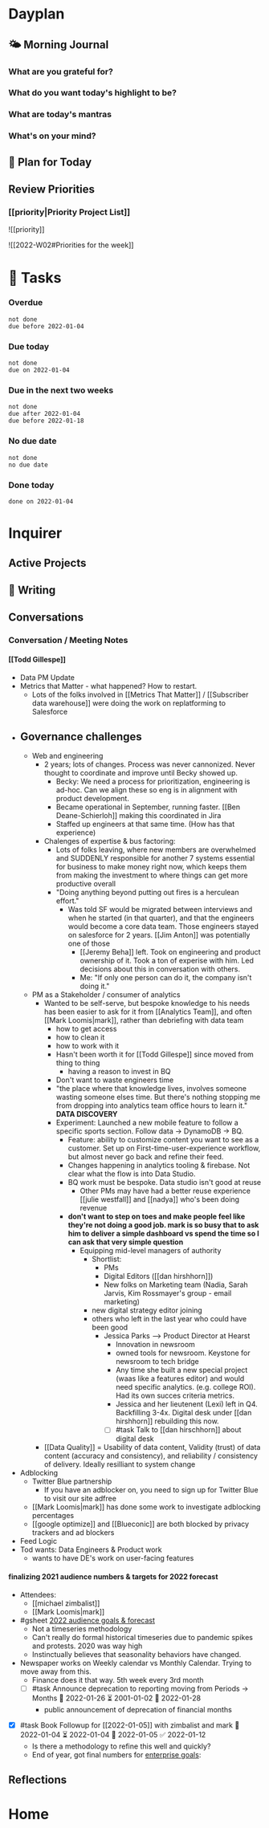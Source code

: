 # Dayplan
## 🌤 Morning Journal
### What are you grateful for?
### What do you want today's highlight to be?
### What are today's mantras
### What's on your mind?
## 📆 Plan for Today

## Review Priorities
### [[priority|Priority Project List]] 
![[priority]]

![[2022-W02#Priorities for the week]]


# 📝 Tasks
### Overdue
```tasks
not done
due before 2022-01-04
```

### Due today
```tasks
not done
due on 2022-01-04
```

### Due in the next two weeks
```tasks
not done
due after 2022-01-04
due before 2022-01-18
```

### No due date
```tasks
not done
no due date
```

### Done today
```tasks
done on 2022-01-04
```

# Inquirer

## Active Projects

## 📓 Writing

## Conversations

### Conversation / Meeting Notes

#### [[Todd Gillespe]]


- Data PM Update
- Metrics that Matter - what happened? How to restart.
	- Lots of the folks involved in [[Metrics That Matter]] / [[Subscriber data warehouse]] were doing the work on replatforming to Salesforce
- Governance challenges
	- 
	- Web and engineering
		- 2 years; lots of changes. Process was never cannonized. Never thought to coordinate and improve until Becky showed up.
			- Becky: We need a process for prioritization, engineering is ad-hoc. Can we align these so eng is in alignment with product development. 
			- Became operational in September, running faster. [[Ben Deane-Schierloh]] making this coordinated in Jira
			- Staffed up engineers at that same time. (How has that experience)
		- Chalenges of expertise & bus factoring:
			- Lots of folks leaving, where new members are overwhelmed and SUDDENLY responsible for another 7 systems essential for business to make money right now, which keeps them from making the investment to where things can get more productive overall
			- "Doing anything beyond putting out fires is a herculean effort."
				- Was told SF would be migrated between interviews and when he started (in that quarter), and that the engineers would become a core data team. Those engineers stayed on salesforce for 2 years. [[Jim Anton]] was potentially one of those
					- [[Jeremy Beha]] left. Took on engineering and product ownership of it. Took a ton of experise with him. Led decisions about this in conversation with others.
					- Me: "If only one person can do it, the company isn't doing it."
	- PM as a Stakeholder / consumer of analytics
		- Wanted to be self-serve, but bespoke knowledge to his needs has been easier to ask for it from [[Analytics Team]], and often [[Mark Loomis|mark]], rather than debriefing with data team
			- how to get access
			- how to clean it
			- how to work with it
			- Hasn't been worth it for [[Todd Gillespe]] since moved from thing to thing
				- having a reason to invest in BQ
			- Don't want to waste engineers time
			- "the place where that knowledge lives, involves someone wasting someone elses time. But there's nothing stopping me from dropping into analytics team office hours to learn it." **DATA DISCOVERY**
			- Experiment: Launched a new mobile feature to follow a specific sports section. Follow data -> DynamoDB -> BQ.
				- Feature: ability to customize content you want to see as a customer. Set up on First-time-user-experience workflow, but almost never go back and refine their feed.
				- Changes happening in analytics tooling & firebase. Not clear what the flow is into Data Studio. 
				- BQ work must be bespoke. Data studio isn't good at reuse
					- Other PMs may have had a better reuse experience [[julie westfall]] and [[nadya]] who's been doing revenue
				- **don't want to step on toes and make people feel like they're not doing a good job. mark is so busy that to ask him to deliver a simple dashboard vs spend the time so I can ask that very simple question**
					- Equipping mid-level managers of authority
						- Shortlist:
							- PMs
							- Digital Editors ([[dan hirshhorn]])
							- New folks on Marketing team (Nadia, Sarah Jarvis, Kim Rossmayer's group - email marketing)
						- new digital strategy editor joining
						- others who left in the last year who could have been good
							- Jessica Parks --> Product Director at Hearst
								- Innovation in newsroom
								- owned tools for newsroom. Keystone for newsroom to tech bridge
								- Any time she built a new special project (waas like a features editor) and would need specific analytics. (e.g. college ROI). Had its own succes criteria metrics.
								- Jessica and her lieutenent (Lexi) left in Q4. Backfilling 3-4x. Digital desk under [[dan hirshhorn]] rebuilding this now.
								- [ ] #task Talk to [[dan hirschhorn]] about digital desk
		- [[Data Quality]] = Usability of data content, Validity (trust) of data content (accuracy and consistency), and reliability / consistency of delivery. Ideally resilliant to system change
- Adblocking
	- Twitter Blue partnership
		- If you have an adblocker on, you need to sign up for Twitter Blue to visit our site adfree
	- [[Mark Loomis|mark]] has done some work to investigate adblocking percentages
	- [[google optimize]] and [[Blueconic]] are both blocked by privacy trackers and ad blockers
- Feed Logic
- Tod wants: Data Engineers & Product work
	- wants to have DE's work on user-facing features


#### finalizing 2021 audience numbers & targets for 2022 forecast
- Attendees:
	- [[michael zimbalist]]
	- [[Mark Loomis|mark]]
- #gsheet [2022 audience goals & forecast](https://docs.google.com/spreadsheets/d/1wXhkhWb15CQiK4OmXwSfdPuPnAuQ_YBP_Lwd4x5IKqE/edit#gid=34070579)
	- Not a timeseries methodology
	- Can't really do formal historical timeseries due to pandemic spikes and protests. 2020 was way high
	- Instinctually believes that seasonality behaviors have changed.
- Newspaper works on Weekly calendar vs Monthly Calendar. Trying to move away from this.
	- Finance does it that way. 5th week every 3rd month
	- [ ] #task Announce deprecation to reporting moving from Periods -> Months 🛫 2022-01-26 ⏳ 2001-01-02 📅 2022-01-28
		- public announcement of deprecation of financial months
- [x] #task Book Followup for [[2022-01-05]] with zimbalist and mark 🛫 2022-01-04 ⏳ 2022-01-04 📅 2022-01-05 ✅ 2022-01-12
	- Is there a methodology to refine this well and quickly?
	- End of year, got final numbers for [enterprise goals](https://docs.google.com/spreadsheets/d/1wXhkhWb15CQiK4OmXwSfdPuPnAuQ_YBP_Lwd4x5IKqE/edit#gid=249983188):

## Reflections

# Home

